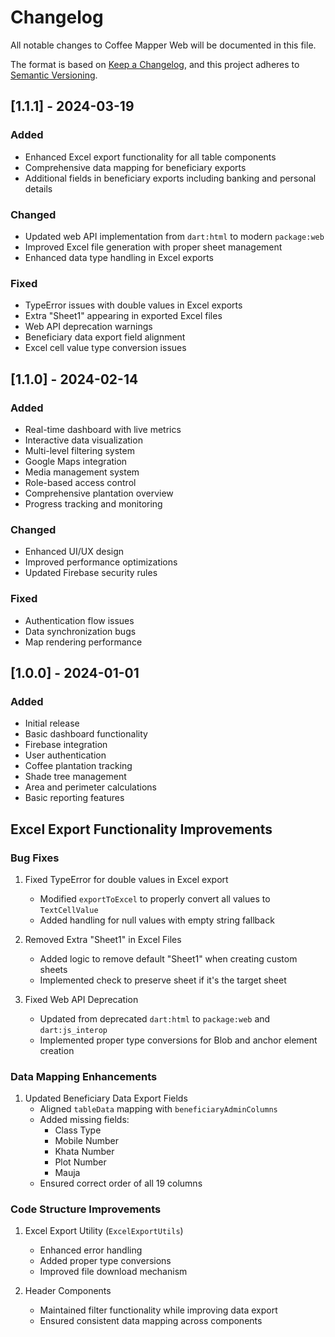 # Changelog

All notable changes to Coffee Mapper Web will be documented in this file.

The format is based on [Keep a Changelog](https://keepachangelog.com/en/1.0.0/),
and this project adheres to [Semantic Versioning](https://semver.org/spec/v2.0.0.html).

## [1.1.1] - 2024-03-19

### Added
- Enhanced Excel export functionality for all table components
- Comprehensive data mapping for beneficiary exports
- Additional fields in beneficiary exports including banking and personal details

### Changed
- Updated web API implementation from `dart:html` to modern `package:web`
- Improved Excel file generation with proper sheet management
- Enhanced data type handling in Excel exports

### Fixed
- TypeError issues with double values in Excel exports
- Extra "Sheet1" appearing in exported Excel files
- Web API deprecation warnings
- Beneficiary data export field alignment
- Excel cell value type conversion issues

## [1.1.0] - 2024-02-14

### Added
- Real-time dashboard with live metrics
- Interactive data visualization
- Multi-level filtering system
- Google Maps integration
- Media management system
- Role-based access control
- Comprehensive plantation overview
- Progress tracking and monitoring

### Changed
- Enhanced UI/UX design
- Improved performance optimizations
- Updated Firebase security rules

### Fixed
- Authentication flow issues
- Data synchronization bugs
- Map rendering performance

## [1.0.0] - 2024-01-01

### Added
- Initial release
- Basic dashboard functionality
- Firebase integration
- User authentication
- Coffee plantation tracking
- Shade tree management
- Area and perimeter calculations
- Basic reporting features

## Excel Export Functionality Improvements

### Bug Fixes
1. Fixed TypeError for double values in Excel export
   - Modified `exportToExcel` to properly convert all values to `TextCellValue`
   - Added handling for null values with empty string fallback

2. Removed Extra "Sheet1" in Excel Files
   - Added logic to remove default "Sheet1" when creating custom sheets
   - Implemented check to preserve sheet if it's the target sheet

3. Fixed Web API Deprecation
   - Updated from deprecated `dart:html` to `package:web` and `dart:js_interop`
   - Implemented proper type conversions for Blob and anchor element creation

### Data Mapping Enhancements
1. Updated Beneficiary Data Export Fields
   - Aligned `tableData` mapping with `beneficiaryAdminColumns`
   - Added missing fields:
     - Class Type
     - Mobile Number
     - Khata Number
     - Plot Number
     - Mauja
   - Ensured correct order of all 19 columns

### Code Structure Improvements
1. Excel Export Utility (`ExcelExportUtils`)
   - Enhanced error handling
   - Added proper type conversions
   - Improved file download mechanism

2. Header Components
   - Maintained filter functionality while improving data export
   - Ensured consistent data mapping across components 